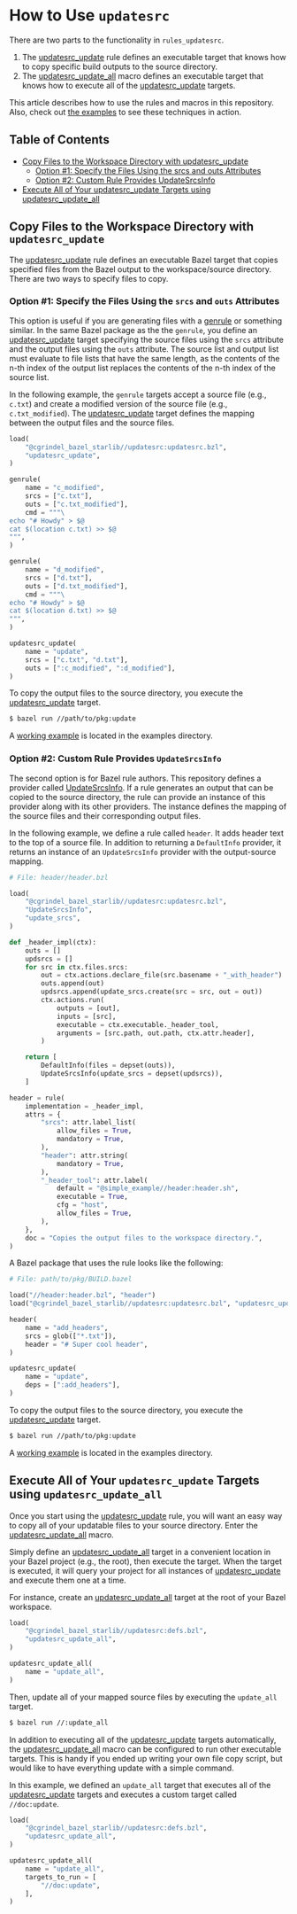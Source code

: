 # How to Use `updatesrc`

There are two parts to the functionality in `rules_updatesrc`.
1. The [updatesrc_update](/doc/updatesrc/rules_and_macros_overview.md#updatesrc_update) rule defines
   an executable target that knows how to copy specific build outputs to the source directory. 
2. The [updatesrc_update_all](/doc/updatesrc/rules_and_macros_overview.md#updatesrc_update_all)
   macro defines an executable target that knows how to execute all of the
   [updatesrc_update](/doc/updatesrc/rules_and_macros_overview.md#updatesrc_update) targets.

This article describes how to use the rules and macros in this repository. Also,
check out [the examples](/examples) to see these techniques in action.

## Table of Contents

* [Copy Files to the Workspace Directory with updatesrc\_update](#copy-files-to-the-workspace-directory-with-updatesrc_update)
  * [Option \#1: Specify the Files Using the srcs and outs Attributes](#option-1-specify-the-files-using-the-srcs-and-outs-attributes)
  * [Option \#2: Custom Rule Provides UpdateSrcsInfo](#option-2-custom-rule-provides-updatesrcsinfo)
* [Execute All of Your updatesrc\_update Targets using updatesrc\_update\_all](#execute-all-of-your-updatesrc_update-targets-using-updatesrc_update_all)

## Copy Files to the Workspace Directory with `updatesrc_update`

The [updatesrc_update](/doc/updatesrc/rules_and_macros_overview.md#updatesrc_update) rule defines an
executable Bazel target that copies specified files from the Bazel output to the workspace/source
directory. There are two ways to specify files to copy. 

### Option #1: Specify the Files Using the `srcs` and `outs` Attributes

This option is useful if you are generating files with a
[genrule](https://docs.bazel.build/versions/main/be/general.html#genrule) or something similar. In
the same Bazel package as the the `genrule`, you define an
[updatesrc_update](/doc/updatesrc/rules_and_macros_overview.md#updatesrc_update) target specifying
the source files using the `srcs` attribute and the output files using the `outs` attribute.  The
source list and output list must evaluate to file lists that have the same length, as the contents
of the n-th index of the output list replaces the contents of the n-th index of the source list.

In the following example, the `genrule` targets accept a source file (e.g., `c.txt`) and create a
modified version of the source file (e.g., `c.txt_modified`). The
[updatesrc_update](/doc/updatesrc/rules_and_macros_overview.md#updatesrc_update) target defines the
mapping between the output files and the source files.

```python
load(
    "@cgrindel_bazel_starlib//updatesrc:updatesrc.bzl",
    "updatesrc_update",
)

genrule(
    name = "c_modified",
    srcs = ["c.txt"],
    outs = ["c.txt_modified"],
    cmd = """\
echo "# Howdy" > $@
cat $(location c.txt) >> $@
""",
)

genrule(
    name = "d_modified",
    srcs = ["d.txt"],
    outs = ["d.txt_modified"],
    cmd = """\
echo "# Howdy" > $@
cat $(location d.txt) >> $@
""",
)

updatesrc_update(
    name = "update",
    srcs = ["c.txt", "d.txt"],
    outs = [":c_modified", ":d_modified"],
)
```

To copy the output files to the source directory, you execute the
[updatesrc_update](/doc/updatesrc/rules_and_macros_overview.md#updatesrc_update) target.

```sh
$ bazel run //path/to/pkg:update
```

A [working example](/examples/simple/srcs/Bar/BUILD.bazel) is located in the examples directory.

### Option #2: Custom Rule Provides `UpdateSrcsInfo`

The second option is for Bazel rule authors. This repository defines a provider called
[UpdateSrcsInfo](/doc/updatesrc/providers_overview.md#UpdateSrcsInfo). If a rule generates an output that can
be copied to the source directory, the rule can provide an instance of this provider along with its
other providers. The instance defines the mapping of the source files and their corresponding output
files.

In the following example, we define a rule called `header`. It adds header text to the top of a
source file. In addition to returning a `DefaultInfo` provider, it returns an instance of an
`UpdateSrcsInfo` provider with the output-source mapping.

```python
# File: header/header.bzl

load(
    "@cgrindel_bazel_starlib//updatesrc:updatesrc.bzl",
    "UpdateSrcsInfo",
    "update_srcs",
)

def _header_impl(ctx):
    outs = []
    updsrcs = []
    for src in ctx.files.srcs:
        out = ctx.actions.declare_file(src.basename + "_with_header")
        outs.append(out)
        updsrcs.append(update_srcs.create(src = src, out = out))
        ctx.actions.run(
            outputs = [out],
            inputs = [src],
            executable = ctx.executable._header_tool,
            arguments = [src.path, out.path, ctx.attr.header],
        )

    return [
        DefaultInfo(files = depset(outs)),
        UpdateSrcsInfo(update_srcs = depset(updsrcs)),
    ]

header = rule(
    implementation = _header_impl,
    attrs = {
        "srcs": attr.label_list(
            allow_files = True,
            mandatory = True,
        ),
        "header": attr.string(
            mandatory = True,
        ),
        "_header_tool": attr.label(
            default = "@simple_example//header:header.sh",
            executable = True,
            cfg = "host",
            allow_files = True,
        ),
    },
    doc = "Copies the output files to the workspace directory.",
)
```

A Bazel package that uses the rule looks like the following:

```python
# File: path/to/pkg/BUILD.bazel

load("//header:header.bzl", "header")
load("@cgrindel_bazel_starlib//updatesrc:updatesrc.bzl", "updatesrc_update")

header(
    name = "add_headers",
    srcs = glob(["*.txt"]),
    header = "# Super cool header",
)

updatesrc_update(
    name = "update",
    deps = [":add_headers"],
)
```

To copy the output files to the source directory, you execute the
[updatesrc_update](/doc/updatesrc/rules_and_macros_overview.md#updatesrc_update) target.

```sh
$ bazel run //path/to/pkg:update
```

A [working example](/examples/simple/srcs/Foo/BUILD.bazel) is located in the examples directory.

## Execute All of Your `updatesrc_update` Targets using `updatesrc_update_all`

Once you start using the
[updatesrc_update](/doc/updatesrc/rules_and_macros_overview.md#updatesrc_update) rule, you will want
an easy way to copy all of your updatable files to your source directory. Enter the
[updatesrc_update_all](/doc/updatesrc/rules_and_macros_overview.md#updatesrc_update_all) macro.

Simply define an
[updatesrc_update_all](/doc/updatesrc/rules_and_macros_overview.md#updatesrc_update_all) target in a
convenient location in your Bazel project (e.g., the root), then execute the target.  When the
target is executed, it will query your project for all instances of
[updatesrc_update](/doc/updatesrc/rules_and_macros_overview.md#updatesrc_update) and execute them
one at a time.

For instance, create an
[updatesrc_update_all](/doc/updatesrc/rules_and_macros_overview.md#updatesrc_update_all) target at the root of
your Bazel workspace.

```python
load(
    "@cgrindel_bazel_starlib//updatesrc:defs.bzl",
    "updatesrc_update_all",
)

updatesrc_update_all(
    name = "update_all",
)
```

Then, update all of your mapped source files by executing the `update_all` target.

```sh
$ bazel run //:update_all
```

In addition to executing all of the
[updatesrc_update](/doc/updatesrc/rules_and_macros_overview.md#updatesrc_update) targets
automatically, the
[updatesrc_update_all](/doc/updatesrc/rules_and_macros_overview.md#updatesrc_update_all) macro can
be configured to run other executable targets. This is handy if you ended up writing your own file
copy script, but would like to have everything update with a simple command.

In this example, we defined an `update_all` target that executes all of the
[updatesrc_update](/doc/updatesrc/rules_and_macros_overview.md#updatesrc_update) targets and
executes a custom target called `//doc:update`.

```python
load(
    "@cgrindel_bazel_starlib//updatesrc:defs.bzl",
    "updatesrc_update_all",
)

updatesrc_update_all(
    name = "update_all",
    targets_to_run = [
        "//doc:update",
    ],
)
```
